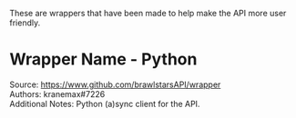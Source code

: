 These are wrappers that have been made to help make the API more user friendly.

# Wrapper Name - Python
Source: https://www.github.com/brawlstarsAPI/wrapper    
Authors: kranemax#7226    
Additional Notes: Python (a)sync client for the API. 